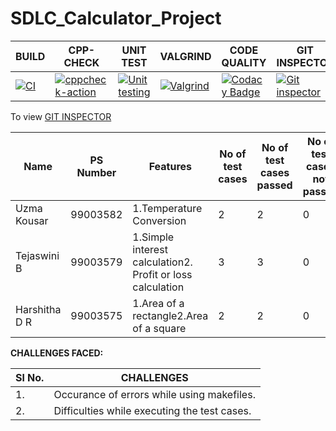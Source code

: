 # SDLC_Calculator_Project


|                                    BUILD                                                                                                                                          |                       CPP-CHECK                                                                                                                                                                        |                          UNIT TEST                                                                                                                                                                  |                           VALGRIND                                                                                                                                                              |                        CODE QUALITY                                                                                                                                                                                                                                                              |                    GIT INSPECTOR                                                                                                                                                                           |
|-----------------------------------------------------------------------------------------------------------------------------------------------------------------------------------|--------------------------------------------------------------------------------------------------------------------------------------------------------------------------------------------------------|-----------------------------------------------------------------------------------------------------------------------------------------------------------------------------------------------------|-------------------------------------------------------------------------------------------------------------------------------------------------------------------------------------------------|--------------------------------------------------------------------------------------------------------------------------------------------------------------------------------------------------------------------------------------------------------------------------------------------------|------------------------------------------------------------------------------------------------------------------------------------------------------------------------------------------------------------|
| [![CI](https://github.com/99003579/SDLC_Calculator_Project/actions/workflows/main.yml/badge.svg)](https://github.com/99003579/SDLC_Calculator_Project/actions/workflows/main.yml) | [![cppcheck-action](https://github.com/99003579/SDLC_Calculator_Project/actions/workflows/cppcheck.yml/badge.svg)](https://github.com/99003579/SDLC_Calculator_Project/actions/workflows/cppcheck.yml) | [![Unit testing](https://github.com/99003579/SDLC_Calculator_Project/actions/workflows/unittest.yml/badge.svg)](https://github.com/99003579/SDLC_Calculator_Project/actions/workflows/unittest.yml) | [![Valgrind](https://github.com/99003579/SDLC_Calculator_Project/actions/workflows/valgrind.yml/badge.svg)](https://github.com/99003579/SDLC_Calculator_Project/actions/workflows/valgrind.yml) | [![Codacy Badge](https://app.codacy.com/project/badge/Grade/9a54225bacdf4c79a2f8a38c435f5332)](https://www.codacy.com/gh/99003579/SDLC_Calculator_Project/dashboard?utm_source=github.com&amp;utm_medium=referral&amp;utm_content=99003579/SDLC_Calculator_Project&amp;utm_campaign=Badge_Grade) | [![Git inspector](https://github.com/99003579/SDLC_Calculator_Project/actions/workflows/git_inspect.yml/badge.svg)](https://github.com/99003579/SDLC_Calculator_Project/actions/workflows/git_inspect.yml) |

To view [GIT INSPECTOR](https://99003579.github.io/SDLC_Calculator_Project/)

| Name | PS Number | Features | No of test cases | No of test cases passed | No of test cases not passed |
| --- | --- | --- | --- | --- | --- |
| Uzma Kousar | 99003582 | 1.Temperature Conversion | 2 | 2 | 0 |
| Tejaswini B | 99003579 | 1.Simple interest calculation2. Profit or loss calculation | 3 | 3 | 0 |
| Harshitha D R | 99003575 | 1.Area of a rectangle2.Area of a square | 2 | 2 | 0 |


**CHALLENGES FACED:**

| **Sl No.** | **CHALLENGES** |
| --- | --- |
| 1. | Occurance of errors while using makefiles. |
| 2. | Difficulties while executing the test cases. |
